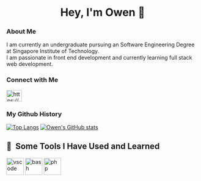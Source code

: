 <h1 align="center">Hey, I'm Owen 👋</h1>

### About Me
I am currently an undergraduate pursuing an Software Engineering Degree at Singapore Institute of Technology. <br>
I am passionate in front end development and currently learning full stack web development.


### Connect with Me
<p>
  <a href="https://linkedin.com/in/https://www.linkedin.com/in/owen-nyo/" target="blank">
    <img align="center" src="https://raw.githubusercontent.com/rahuldkjain/github-profile-readme-generator/master/src/images/icons/Social/linked-in-alt.svg" alt="https://www.linkedin.com/in/owen-nyo/" height="30" width="40" />
  </a>
</p>

### My Github History
[![Top Langs](https://github-readme-stats.vercel.app/api/top-langs/?username=OwenNyo&theme=tokyonight&layout=compact)](https://github.com/OwenNyo/github-readme-stats)
[![Owen's GitHub stats](https://github-readme-stats.vercel.app/api?username=OwenNyo)](https://github.com/OwenNyo/github-readme-stats)

<h2> 🚀 &nbsp;Some Tools I Have Used and Learned</h2>
<p align="left">
<img src="https://cdn.jsdelivr.net/gh/devicons/devicon/icons/vscode/vscode-original.svg" alt="vscode" width="45" height="45"/>
<img src="https://cdn.jsdelivr.net/gh/devicons/devicon/icons/bash/bash-original.svg" alt="bash" width="45" height="45"/>
<img src="https://cdn.jsdelivr.net/gh/devicons/devicon/icons/php/php-original.svg" alt="php" width="45" height="45"/>
</p>
